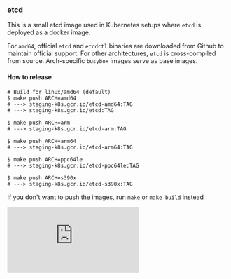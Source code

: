 ### etcd

This is a small etcd image used in Kubernetes setups where `etcd` is deployed as a docker image.

For `amd64`, official `etcd` and `etcdctl` binaries are downloaded from Github to maintain official support.
For other architectures, `etcd` is cross-compiled from source. Arch-specific `busybox` images serve as base images.

#### How to release

```console
# Build for linux/amd64 (default)
$ make push ARCH=amd64
# ---> staging-k8s.gcr.io/etcd-amd64:TAG
# ---> staging-k8s.gcr.io/etcd:TAG

$ make push ARCH=arm
# ---> staging-k8s.gcr.io/etcd-arm:TAG

$ make push ARCH=arm64
# ---> staging-k8s.gcr.io/etcd-arm64:TAG

$ make push ARCH=ppc64le
# ---> staging-k8s.gcr.io/etcd-ppc64le:TAG

$ make push ARCH=s390x
# ---> staging-k8s.gcr.io/etcd-s390x:TAG
```

If you don't want to push the images, run `make` or `make build` instead


[![Analytics](https://kubernetes-site.appspot.com/UA-36037335-10/GitHub/cluster/images/etcd/README.md?pixel)]()
